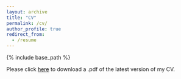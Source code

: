 ```yaml
---
layout: archive
title: "CV"
permalink: /cv/
author_profile: true
redirect_from:
  - /resume
---
```


{% include base_path %}

Please click <a style='color: black;' href="/files/CV Reinwald En.pdf">here</a> to download a .pdf of the latest version of my CV.

